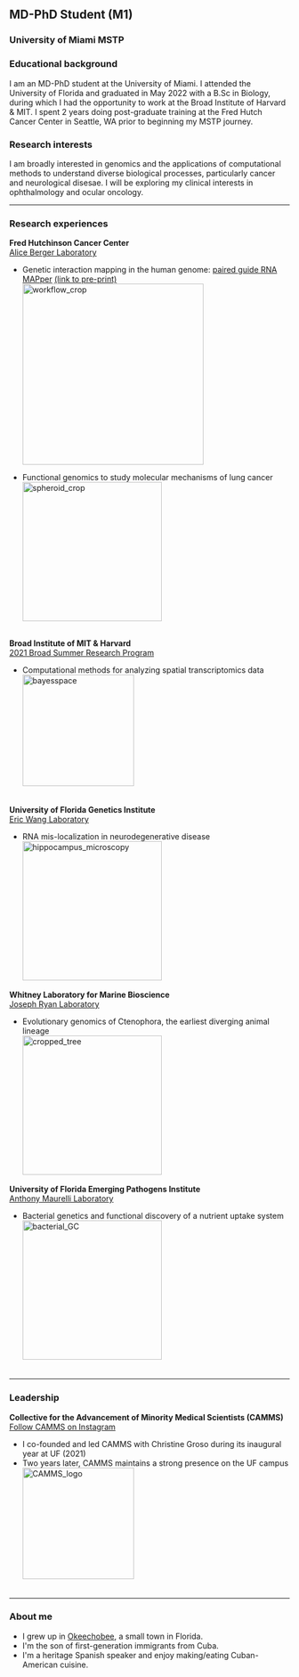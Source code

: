 ## MD-PhD Student (M1) ##
### University of Miami MSTP ###

### Educational background ###
I am an MD-PhD student at the University of Miami. I attended the University of Florida and graduated in May 2022 with a B.Sc in Biology, during which I had the opportunity to work at the Broad Institute of Harvard & MIT. I spent 2 years doing post-graduate training at the Fred Hutch Cancer Center in Seattle, WA prior to beginning my MSTP journey.  <br /> 

### Research interests ###
I am broadly interested in genomics and the applications of computational methods to understand diverse biological processes, particularly cancer and neurological disesae. I will be exploring my clinical interests in ophthalmology and ocular oncology. <br /> 

- - - -

### Research experiences ###
**Fred Hutchinson Cancer Center** <br />
[Alice Berger Laboratory](https://research.fredhutch.org/berger/en/research.html) <br />
- Genetic interaction mapping in the human genome: [paired guide RNA MAPper](https://github.com/FredHutch/pgMAP_pipeline) [(link to pre-print)](https://arxiv.org/abs/2306.00944)<br />
<img height="325" alt="workflow_crop" src="https://github.com/danieljgroso/groso.github.io/assets/95438884/f76f614e-f79e-4523-b232-995bc73d87f6"> <br />

- Functional genomics to study molecular mechanisms of lung cancer <br />
<img width="250" alt="spheroid_crop" src="https://github.com/danieljgroso/groso.github.io/assets/95438884/9c3fedb2-5626-4feb-b400-4133aed6c58c"><br /><br />

**Broad Institute of MIT & Harvard** <br />
[2021 Broad Summer Research Program](https://www.broadinstitute.org/bios/daniel-groso)<br />
- Computational methods for analyzing spatial transcriptomics data <br />
<img width="200" alt="bayesspace" src="https://github.com/danieljgroso/groso.github.io/assets/95438884/6bcc5998-6726-4a96-8d6f-e00b0dc4251b"><br /><br />

**University of Florida Genetics Institute** <br />
[Eric Wang Laboratory](http://ericwanglab.com/research.php)<br />
- RNA mis-localization in neurodegenerative disease<br />
<img width="250" alt="hippocampus_microscopy" src="https://github.com/danieljgroso/groso.github.io/assets/95438884/ccd09979-9cdb-42ad-81de-3c14f8d8b5bf"> <br />

**Whitney Laboratory for Marine Bioscience** <br />
[Joseph Ryan Laboratory](http://ryanlab.whitney.ufl.edu/research/)<br />
- Evolutionary genomics of Ctenophora, the earliest diverging animal lineage<br />
<img width="250" alt="cropped_tree" src="https://github.com/danieljgroso/groso.github.io/assets/95438884/70657676-149a-4f59-9175-d46bf916f7f4"><br />

**University of Florida Emerging Pathogens Institute** <br />
[Anthony Maurelli Laboratory](https://egh.phhp.ufl.edu/anthony-maurelli-phd/) <br />
- Bacterial genetics and functional discovery of a nutrient uptake system <br />
<img width="250" alt="bacterial_GC" src="https://github.com/danieljgroso/groso.github.io/assets/95438884/e15149b0-48bd-4d5f-a8e5-f43793dfe48f"> <br /> <br />

- - - -

### Leadership ###
**Collective for the Advancement of Minority Medical Scientists (CAMMS)** <br />
[Follow CAMMS on Instagram](https://www.instagram.com/ufcamms/)
- I co-founded and led CAMMS with Christine Groso during its inaugural year at UF (2021)
- Two years later, CAMMS maintains a strong presence on the UF campus <br />
[<img width="200" alt="CAMMS_logo" src="https://github.com/danieljgroso/groso.github.io/assets/95438884/26f6c9c5-e11d-4180-a647-cf77d827461d" />](https://linktr.ee/ufcamms) <br /><br />

- - - -

### About me ###
- I grew up in [Okeechobee](https://www.cityofokeechobee.com/), a small town in Florida.
- I'm the son of first-generation immigrants from Cuba.
- I'm a heritage Spanish speaker and enjoy making/eating Cuban-American cuisine.
